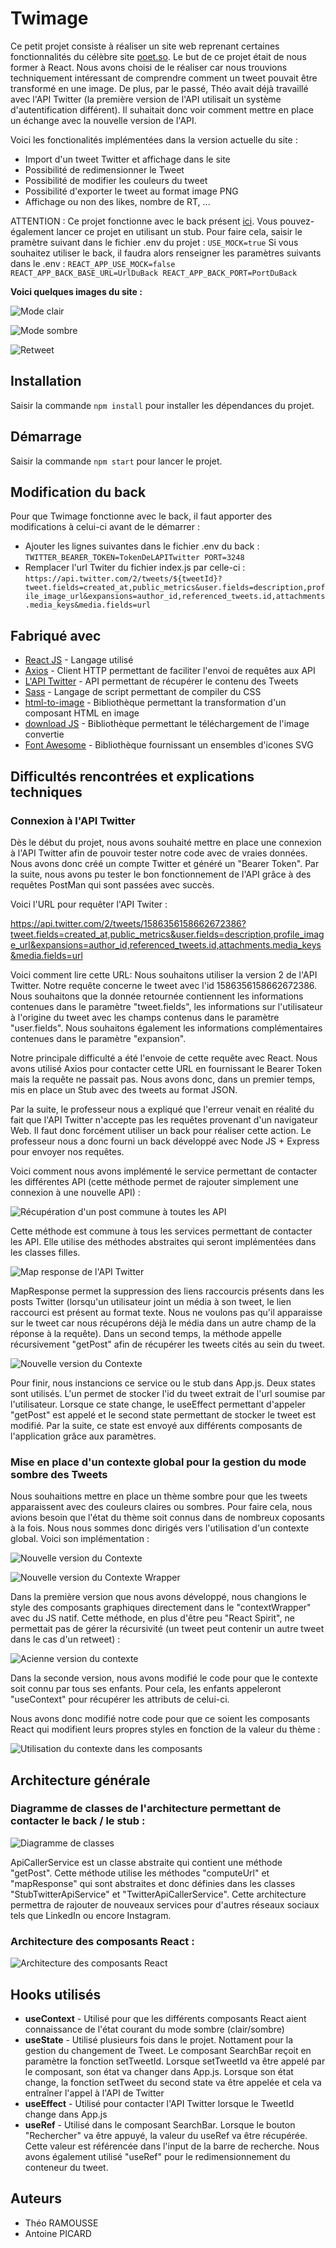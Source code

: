 # Twimage

Ce petit projet consiste à réaliser un site web reprenant certaines fonctionnalités du célèbre site [poet.so](https://poet.so/).
Le but de ce projet était de nous former à React. Nous avons choisi de le réaliser car nous trouvions techniquement intéressant de comprendre comment un tweet pouvait être transformé en une image. De plus, par le passé, Théo avait déjà travaillé avec l'API Twitter (la première version de l'API utilisait un système d'autentification différent). Il suhaitait donc voir comment mettre en place un échange avec la nouvelle version de l'API.

Voici les fonctionalités implémentées dans la version actuelle du site : 
- Import d'un tweet Twitter et affichage dans le site
- Possibilité de redimensionner le Tweet
- Possibilité de modifier les couleurs du tweet
- Possibilité d'exporter le tweet au format image PNG
- Affichage ou non des likes, nombre de RT, ...

ATTENTION : Ce projet fonctionne avec le back présent [ici](https://github.com/ld-web/twitter-api-express-client). Vous pouvez-également lancer ce projet en utilisant un stub. Pour faire cela, saisir le pramètre suivant dans le fichier .env du projet : 
``
USE_MOCK=true
``
Si vous souhaitez utiliser le back, il faudra alors renseigner les paramètres suivants dans le .env : 
``
REACT_APP_USE_MOCK=false
REACT_APP_BACK_BASE_URL=UrlDuBack
REACT_APP_BACK_PORT=PortDuBack
``


**Voici quelques images du site :**

![Mode clair](documentation/images/image-twimage-1.png)

![Mode sombre](documentation/images/image-twimage-2.png)

![Retweet](documentation/images/image-twimage-3.png)


## Installation

Saisir la commande ``npm install`` pour installer les dépendances du projet.

## Démarrage

Saisir la commande ``npm start`` pour lancer le projet.

## Modification du back

Pour que Twimage fonctionne avec le back, il faut apporter des modifications à celui-ci avant de le démarrer : 
- Ajouter les lignes suivantes dans le fichier .env du back :
  ``TWITTER_BEARER_TOKEN=TokenDeLAPITwitter
PORT=3248``
- Remplacer l'url Twiter du fichier index.js par celle-ci : 
  ``https://api.twitter.com/2/tweets/${tweetId}?tweet.fields=created_at,public_metrics&user.fields=description,profile_image_url&expansions=author_id,referenced_tweets.id,attachments.media_keys&media.fields=url``

## Fabriqué avec

* [React JS](https://fr.reactjs.org/) - Langage utilisé
* [Axios](https://axios-http.com/) - Client HTTP permettant de faciliter l'envoi de requêtes aux API
* [L'API Twitter](https://developer.twitter.com/) - API permettant de récupérer le contenu des Tweets
* [Sass](https://sass-lang.com/) - Langage de script permettant de compiler du CSS
* [html-to-image](https://www.npmjs.com/package/html-to-image) - Bibliothèque permettant la transformation d'un composant HTML en image
* [download JS](https://www.npmjs.com/package/downloadjs) - Bibliothèque permettant le téléchargement de l'image convertie
* [Font Awesome](https://fontawesome.com/) - Bibliothèque fournissant un ensembles d'icones SVG

## Difficultés rencontrées et explications techniques

### Connexion à l'API Twitter

Dès le début du projet, nous avons souhaité mettre en place une connexion à l'API Twitter afin de pouvoir tester notre code avec de vraies données. Nous avons donc créé un compte Twitter et généré un "Bearer Token". Par la suite, nous avons pu tester le bon fonctionnement de l'API grâce à des requêtes PostMan qui sont passées avec succès.

Voici l'URL pour requêter l'API Twiter : 

https://api.twitter.com/2/tweets/1586356158662672386?tweet.fields=created_at,public_metrics&user.fields=description,profile_image_url&expansions=author_id,referenced_tweets.id,attachments.media_keys&media.fields=url

Voici comment lire cette URL: Nous souhaitons utiliser la version 2 de l'API Twitter. Notre requête concerne le tweet avec l'id 1586356158662672386. Nous souhaitons que la donnée retournée contiennent les informations contenues dans le paramètre "tweet.fields", les informations sur l'utilisateur à l'origine du tweet avec les champs contenus dans le paramètre "user.fields". Nous souhaitons également les informations complémentaires contenues dans le paramètre "expansion".

Notre principale difficulté a été l'envoie de cette requête avec React. Nous avons utilisé Axios pour contacter cette URL en fournissant le Bearer Token mais la requête ne passait pas. Nous avons donc, dans un premier temps, mis en place un Stub avec des tweets au format JSON.

Par la suite, le professeur nous a expliqué que l'erreur venait en réalité du fait que l'API Twitter n'accepte pas les requêtes provenant d'un navigateur Web. Il faut donc forcément utiliser un back pour réaliser cette action. Le professeur nous a donc fourni un back développé avec Node JS + Express pour envoyer nos requêtes.

Voici comment nous avons implémenté le service permettant de contacter les différentes API (cette méthode permet de rajouter simplement une connexion à une nouvelle API) : 

![Récupération d'un post commune à toutes les API ](documentation/images/get-post.png)

Cette méthode est commune à tous les services permettant de contacter les API. Elle utilise des méthodes abstraites qui seront implémentées dans les classes filles.

![Map response de l'API Twitter](documentation/images/map-response.png)

MapResponse permet la suppression des liens raccourcis présents dans les posts Twitter (lorsqu'un utilisateur joint un média à son tweet, le lien raccourci est présent au format texte. Nous ne voulons pas qu'il apparaisse sur le tweet car nous récupérons déjà le média dans un autre champ de la réponse à la requête).
Dans un second temps, la méthode appelle récursivement "getPost" afin de récupérer les tweets cités au sein du tweet.

![Nouvelle version du Contexte](documentation/images/code-app-js.png)

Pour finir, nous instancions ce service ou le stub dans App.js. Deux states sont utilisés. L'un permet de stocker l'id du tweet extrait de l'url soumise par l'utilisateur. Lorsque ce state change, le useEffect permettant d'appeler "getPost" est appelé et le second state permettant de stocker le tweet est modifié. Par la suite, ce state est envoyé aux différents composants de l'application grâce aux paramètres.


### Mise en place d'un contexte global pour la gestion du mode sombre des Tweets

Nous souhaitions mettre en place un thème sombre pour que les tweets apparaissent avec des couleurs claires ou sombres. Pour faire cela, nous avions besoin que l'état du thème soit connus dans de nombreux coposants à la fois. Nous nous sommes donc dirigés vers l'utilisation d'un contexte global. Voici son implémentation : 

![Nouvelle version du Contexte](documentation/images/new-version-context.png)

![Nouvelle version du Contexte Wrapper](documentation/images/new-version-context-wrapper.png)


Dans la première version que nous avons développé, nous changions le style des composants graphiques directement dans le "contextWrapper" avec du JS natif. Cette méthode, en plus d'être peu "React Spirit", ne permettait pas de gérer la récursivité (un tweet peut contenir un autre tweet dans le cas d'un retweet) :

![Acienne version du contexte](documentation/images/old-version-context-wrapper.png)

Dans la seconde version, nous avons modifié le code pour que le contexte soit connu par tous ses enfants. Pour cela, les enfants appeleront "useContext" pour récupérer les attributs de celui-ci.

Nous avons donc modifié notre code pour que ce soient les composants React qui modifient leurs propres styles en fonction de la valeur du thème :

![Utilisation du contexte dans les composants](documentation/images/use-context.png)




## Architecture générale

### Diagramme de classes de l'architecture permettant de contacter le back / le stub :

![Diagramme de classes](documentation/images/react-architecture.png)

ApiCallerService est un classe abstraite qui contient une méthode "getPost". Cette méthode utilise les méthodes "computeUrl" et "mapResponse" qui sont abstraites et donc définies dans les classes "StubTwitterApiService" et "TwitterApiCallerService". Cette architecture permettra de rajouter de nouveaux services pour d'autres réseaux sociaux tels que LinkedIn ou encore Instagram.

### Architecture des composants React : 

![Architecture des composants React](documentation/images/agencement-composants-1.png)


## Hooks utilisés

* **useContext** - Utilisé pour que les différents composants React aient connaissance de l'état courant du mode sombre (clair/sombre)
* **useState** - Utilisé plusieurs fois dans le projet. Nottament pour la gestion du changement de Tweet. Le composant SearchBar reçoit en paramètre la fonction setTweetId. Lorsque setTweetId va être appelé par le composant, son état va changer dans App.js. Lorsque son état change, la fonction setTweet du second state va être appelée et cela va entraîner l'appel à l'API de Twitter
* **useEffect** - Utilisé pour contacter l'API Twitter lorsque le TweetId change dans App.js
* **useRef** - Utilisé dans le composant SearchBar. Lorsque le bouton "Rechercher" va être appuyé, la valeur du useRef va être récupérée. Cette valeur est référencée dans l'input de la barre de recherche. Nous avons également utilisé "useRef" pour le redimensionnement du conteneur du tweet.  

## Auteurs

- Théo RAMOUSSE
- Antoine PICARD
